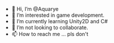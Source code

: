 - 👋 Hi, I’m @Aquarye
- 👀 I’m interested in game development.
- 🌱 I’m currently learning Unity2D and C#
- 💞️ I’m not looking to collaborate.
- 📫 How to reach me ... pls don't  				

<!---
Aquarye/Aquarye is a ✨ special ✨ repository because its `README.md` (this file) appears on your GitHub profile.
You can click the Preview link to take a look at your changes.
--->

